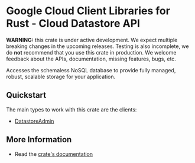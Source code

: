 # Google Cloud Client Libraries for Rust - Cloud Datastore API

<!-- Code generated by sidekick. DO NOT EDIT. -->

**WARNING:** this crate is under active development. We expect multiple breaking
changes in the upcoming releases. Testing is also incomplete, we do **not**
recommend that you use this crate in production. We welcome feedback about the
APIs, documentation, missing features, bugs, etc.

Accesses the schemaless NoSQL database to provide fully managed, robust,
scalable storage for your application.

## Quickstart

The main types to work with this crate are the clients:

* [DatastoreAdmin]

## More Information

* Read the [crate's documentation](https://docs.rs/google-cloud-datastore-admin-v1/latest/google-cloud-datastore-admin-v1)

[DatastoreAdmin]: https://docs.rs/google-cloud-datastore-admin-v1/latest/google_cloud_datastore_admin_v1/client/struct.DatastoreAdmin.html
